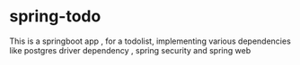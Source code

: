 # spring-todo
This is a springboot app , for a todolist, implementing  various dependencies like postgres driver dependency , spring security and spring web 
